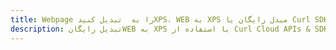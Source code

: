 ---title: Webpage را به  تبدیل کنیدXPS، WEB به XPS مبدل رایگان یا Curl SDKdescription: تبدیل رایگانWEB به XPS با استفاده از Curl Cloud APIs & SDK همچنین اسناد PDF را در Cloud ایجاد، ویرایش و رندر کنید.---